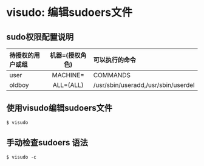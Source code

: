 # visudo: 编辑sudoers文件

## sudo权限配置说明

|待授权的用户或组|机器=(授权角色)|可以执行的命令|
|:---|:---:|:---|
|user|MACHINE=|COMMANDS|
|oldboy|ALL=(ALL)|/usr/sbin/useradd,/usr/sbin/userdel|

## 使用visudo编辑sudoers文件

```shell
$ visudo
```

## 手动检查sudoers 语法

```shell
$ visudo -c
```